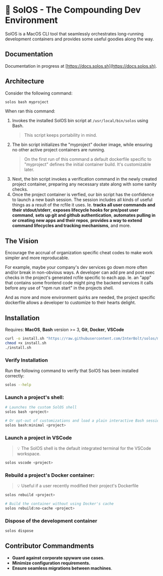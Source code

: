 # 🔭 SolOS - The Compounding Dev Environment
SolOS is a MacOS CLI tool that seamlessly orchestrates long-running development containers and provides some useful goodies along the way.

## Documentation
Documentation in progress at [https://docs.solos.sh](https://docs.solos.sh).

## Architecture

Consider the following command:

```sh
solos bash myproject
```

When ran this command:

1) Invokes the installed SolOS bin script at `/usr/local/bin/solos` using Bash.
   > This script keeps portability in mind.
2) The bin script initializes the "myproject" docker image, while ensuring no other active project containers are running. 
   > On the first run of this command a default dockerfile specific to "myproject" defines the initial container build. It's customizable later.
3) Next, the bin script invokes a verification command in the newly created project container, preparing any necessary state along with some sanity checks.
4) Once the project container is verfied, our bin script has the confidence to launch a new bash session. The session includes all kinds of useful things as a result of the rcfile it uses. Ie. **tracks all user commands and their stdout/stderr**, **exposes lifecycle hooks for pre/post user command**, **sets up git and github authentication**, **automates pulling in or creating new apps and their repos**, **provides a way to extend command lifecycles and tracking mechanisms**, and more.

## The Vision
Encourage the accrual of organization specific cheat codes to make work simpler and more reproducable. 

For example, maybe your company's dev services go down more often and/or break in non-obvious ways. A developer can add pre and post exec checks in the project's generated rcfile specific to each app. Ie. an "app" that contains some frontend code might ping the backend services it calls before any use of "npm run start" in the projects shell.

And as more and more environment quirks are needed, the project specific dockerfile allows a developer to customize to their hearts delight.

## Installation
Requires: **MacOS**, **Bash** version >= 3, **Git**, **Docker**, **VSCode**

```sh
curl -o install.sh "https://raw.githubusercontent.com/InterBolt/solos/main/install/install.sh?token=$(date +%s)"
chmod +x install.sh
./install.sh
```

### Verify Installation
Run the following command to verify that SolOS has been installed correctly:
```sh
solos --help
```

### Launch a project's shell:
```sh
# Launches the custom SolOS shell
solos bash <project>

# Or opt-out of customizations and load a plain interactive Bash session:
solos bash:minimal <project>
```

### Launch a project in VSCode
> 💡 The SolOS shell is the default integrated terminal for the VSCode workspace.
```sh
solos vscode <project>
```

### Rebuild a project's Docker container:
> 💡 Useful if a user recently modified their project's Dockerfile
```sh
solos rebuild <project>

# Build the container without using Docker's cache
solos rebuild:no-cache <project>
```

### Dispose of the development container
```sh
solos dispose
```

## Contributor Commandments
- **Guard against corporate spyware use cases**.
- **Minimize configuration requirements.**
- **Ensure seamless migrations between machines**.